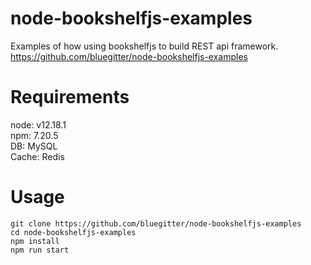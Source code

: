 # node-bookshelfjs-examples

Examples of how using bookshelfjs to build REST api framework. 
https://github.com/bluegitter/node-bookshelfjs-examples

# Requirements

node: v12.18.1  
npm:  7.20.5  
DB:    MySQL  
Cache: Redis 


# Usage
```shell 
git clone https://github.com/bluegitter/node-bookshelfjs-examples
cd node-bookshelfjs-examples
npm install
npm run start
```
